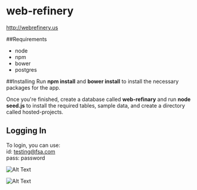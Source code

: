 # web-refinery

http://webrefinery.us

##Requirements
- node
- npm
- bower
- postgres


##Installing
Run __npm install__ and __bower install__ to install the necessary packages for the app. 

Once you're finished, create a database called __web-refinary__ and run __node seed.js__ to install the required tables, sample data, and create a directory called hosted-projects. 

## Logging In

To login, you can use:  
 id: testing@fsa.com  
 pass: password
 
![Alt Text](https://render.githubusercontent.com/ivanyyuk/raw/master/web-refinery/browser/images/webrefinery_interface.gif)

![Alt Text](https://render.githubusercontent.com/ivanyyuk/raw/master/web-refinery/browser/images/webrefinery_export.gif)
